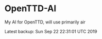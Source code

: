 # OpenTTD-AI
My AI for OpenTTD, will use primarily air

Latest backup: Sun Sep 22 22:31:01 UTC 2019

